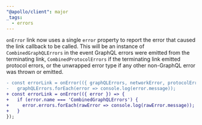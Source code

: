```yaml
---
"@apollo/client": major
_tags:
  - errors
---
```


`onError` link now uses a single `error` property to report the error that caused the link callback to be called. This will be an instance of `CombinedGraphQLErrors` in the event GraphQL errors were emitted from the terminating link, `CombinedProtocolErrors` if the terminating link emitted protocol errors, or the unwrapped error type if any other non-GraphQL error was thrown or emitted.

```diff
- const errorLink = onError(({ graphQLErrors, networkError, protocolErrors }) => {
-   graphQLErrors.forEach(error => console.log(error.message));
+ const errorLink = onError(({ error }) => {
+   if (error.name === 'CombinedGraphQLErrors') {
+     error.errors.forEach(rawError => console.log(rawError.message));
+   }
});
```
